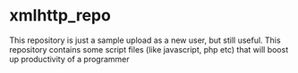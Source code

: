 # xmlhttp_repo
This repository is just a sample upload as a new user, but still useful. This repository contains some script files (like javascript, php etc) that will boost up productivity of a programmer
